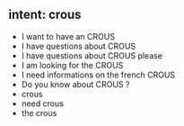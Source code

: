 ## intent: crous
- I want to have an CROUS
- I have questions about CROUS
- I have questions about CROUS please
- I am looking for the CROUS
- I need informations on the french CROUS
- Do you know about CROUS ?
- crous
- need crous
- the crous